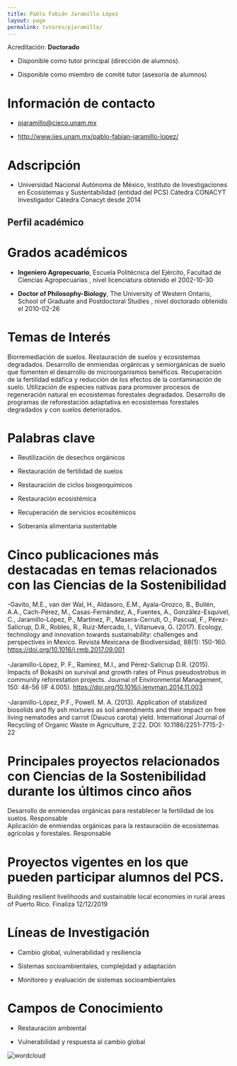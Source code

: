 ```yaml
---
title: Pablo Fabián Jaramillo López
layout: page
permalink: tutores/pjaramillo/
---
```


Acreditación: **Doctorado**


 - Disponible como tutor principal (dirección de alumnos).


 - Disponible como miembro de comité tutor (asesoría de alumnos)





# Información de contacto

 - <pjaramillo@cieco.unam.mx>


 - <a href="http://www.iies.unam.mx/pablo-fabian-jaramillo-lopez/" rel="nofollow">http://www.iies.unam.mx/pablo-fabian-jaramillo-lopez/</a>




# Adscripción


 - Universidad Nacional Autónoma de México, Instituto de Investigaciones en Ecosistemas y Sustentabilidad (entidad del PCS)  Cátedra CONACYT  Investigador Cátedra Conacyt desde 2014
 





## Perfil académico


# Grados académicos


 - **Ingeniero Agropecuario**, Escuela Politécnica del Ejército, Facultad de Ciencias Agropecuarias , nivel licenciatura obtenido el 2002-10-30

 - **Doctor of Philosophy-Biology**, The University of Western Ontario, School of Graduate and Postdoctoral Studies  , nivel doctorado obtenido el 2010-02-26




# Temas de Interés

Biorremediación de suelos. 
Restauración de suelos y ecosistemas degradados. 
Desarrollo de enmiendas orgánicas y semiorgánicas de suelo que fomenten el desarrollo de microorganismos benéficos. 
Recuperación de la fertilidad edáfica y reducción de los efectos de la contaminación de suelo. 
Utilización de especies nativas para promover procesos de regeneración natural en ecosistemas forestales degradados. 
Desarrollo de programas de reforestación adaptativa en ecosistemas forestales degradados y con suelos deteriorados.



# Palabras clave


 - Reutilización de desechos orgánicos

 - Restauración de fertilidad de suelos

 - Restauración de ciclos biogeoquímicos

 - Restauración ecosistémica

 - Recuperación de servicios ecositémicos

 - Soberanía alimentaria sustentable




# Cinco publicaciones más destacadas en temas relacionados con las Ciencias de la Sostenibilidad

-Gavito, M.E., van der Wal, H., Aldasoro, E.M., Ayala-Orozco, B., Bullén, A.A., Cach-Pérez, M., Casas-Fernández, A., Fuentes, A., González-Esquivel, C., Jaramillo-López, P., Martínez, P., Masera-Cerruti, O., Pascual, F., Pérez-Salicrup, D.R., Robles, R., Ruiz-Mercado, I., Villanueva, G. (2017). Ecology, technology and innovation towards sustainability: challenges and perspectives in Mexico. Revista Mexicana de Biodiversidad, 88(1): 150-160. https://doi.org/10.1016/j.rmb.2017.09.001<br /><br />-Jaramillo-López, P. F., Ramírez, M.I., and Pérez-Salicrup D.R. (2015). Impacts of Bokashi on survival and growth rates of Pinus pseudostrobus in community reforestation projects. Journal of Environmental Management, 150: 48-56 (IF 4.005). https://doi.org/10.1016/j.jenvman.2014.11.003<br />	<br />-Jaramillo-López, P.F., Powell. M. A. (2013). Application of stabilized biosolids and fly ash mixtures as soil amendments and their impact on free living nematodes and carrot (Daucus carota) yield. International Journal of Recycling of Organic Waste in Agriculture, 2:22. DOI: 10.1186/2251-7715-2-22




# Principales proyectos relacionados con Ciencias de la Sostenibilidad durante los últimos cinco años

Desarrollo de enmiendas orgánicas para restablecer la fertilidad de los suelos. Responsable<br />Aplicación de enmiendas orgánicas para la restauración de ecosistemas agrícolas y forestales. Responsable<br />




# Proyectos vigentes en los que pueden participar alumnos del PCS.

Building resilient livelihoods and sustainable local economies in rural areas of Puerto Rico. Finaliza 12/12/2019




# Líneas de Investigación


 - Cambio global, vulnerabilidad y resiliencia

 - Sistemas socioambientales, complejidad y adaptación

 - Monitoreo y evaluación de sistemas socioambientales





# Campos de Conocimiento

 - Restauración ambiental

 - Vulnerabilidad y respuesta al cambio global



![wordcloud](https://sostenibilidad.posgrado.unam.mx/media/perfil-academico/277/wordcloud.png)
